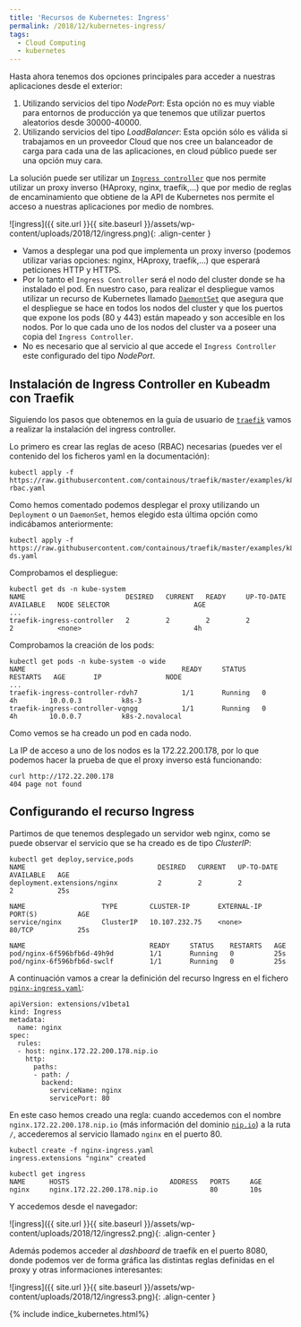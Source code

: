 ```yaml
---
title: 'Recursos de Kubernetes: Ingress'
permalink: /2018/12/kubernetes-ingress/
tags:
  - Cloud Computing
  - kubernetes
---
```


Hasta ahora tenemos dos opciones principales para acceder a nuestras aplicaciones desde el exterior:

1. Utilizando servicios del tipo *NodePort*: Esta opción no es muy viable para entornos de producción ya que tenemos que utilizar puertos aleatorios desde 30000-40000.
2. Utilizando servicios del tipo *LoadBalancer*: Esta opción sólo es válida si trabajamos en un proveedor Cloud que nos cree un balanceador de carga para cada una de las aplicaciones, en cloud público puede ser una opción muy cara.

La solución puede ser utilizar un [`Ingress controller`](https://kubernetes.io/docs/concepts/services-networking/ingress/) que nos permite utilizar un proxy inverso (HAproxy, nginx, traefik,...) que por medio de reglas de encaminamiento que obtiene de la API de Kubernetes nos permite el acceso a nuestras aplicaciones por medio de nombres.

![ingress]({{ site.url }}{{ site.baseurl }}/assets/wp-content/uploads/2018/12/ingress.png){: .align-center }

* Vamos a desplegar una pod que implementa un proxy inverso (podemos utilizar varias opciones: nginx, HAproxy, traefik,...) que esperará peticiones HTTP y HTTPS.
* Por lo tanto el `Ingress Controller` será el nodo del cluster donde se ha instalado el pod. En nuestro caso, para realizar el despliegue vamos utilizar un recurso de Kubernetes llamado [`DaemontSet`](https://kubernetes.io/docs/concepts/workloads/controllers/daemonset/) que asegura que el despliegue se hace en todos los nodos del cluster y que los puertos que expone los pods (80 y 443) están mapeado y son accesible en los nodos. Por lo que cada uno de los nodos del cluster va a poseer una copia del `Ingress Controller`.
* No es necesario que al servicio al que accede el `Ingress Controller` este configurado del tipo *NodePort*.

<!--more-->

## Instalación de Ingress Controller en Kubeadm con Traefik

Siguiendo los pasos que obtenemos en la guía de usuario de [`traefik`](https://docs.traefik.io/user-guide/kubernetes/) vamos a realizar la instalación del ingress controller.

Lo primero es crear las reglas de aceso (RBAC) necesarias (puedes ver el contenido del los ficheros yaml en la documentación):

    kubectl apply -f https://raw.githubusercontent.com/containous/traefik/master/examples/k8s/traefik-rbac.yaml

Como hemos comentado podemos desplegar el proxy utilizando un `Deployment` o un `DaemonSet`, hemos elegido esta última opción como indicábamos anteriormente:

    kubectl apply -f https://raw.githubusercontent.com/containous/traefik/master/examples/k8s/traefik-ds.yaml

Comprobamos el despliegue:

    kubectl get ds -n kube-system
    NAME                         DESIRED   CURRENT   READY     UP-TO-DATE   AVAILABLE   NODE SELECTOR                     AGE
    ...
    traefik-ingress-controller   2         2         2         2            2           <none>                            4h

Comprobamos la creación de los pods:

    kubectl get pods -n kube-system -o wide
    NAME                                       READY     STATUS    RESTARTS   AGE       IP                NODE
    ...
    traefik-ingress-controller-rdvh7           1/1       Running   0          4h        10.0.0.3          k8s-3
    traefik-ingress-controller-vqngg           1/1       Running   0          4h        10.0.0.7          k8s-2.novalocal

Como vemos se ha creado un pod en cada nodo.

La IP de acceso a uno de los nodos es la 172.22.200.178, por lo que podemos hacer la prueba de que el proxy inverso está funcionando:

    curl http://172.22.200.178
    404 page not found

## Configurando el recurso Ingress

Partimos de que tenemos desplegado un servidor web nginx, como se puede observar el servicio que se ha creado es de tipo *ClusterIP*:

    kubectl get deploy,service,pods
    NAME                                 DESIRED   CURRENT   UP-TO-DATE   AVAILABLE   AGE
    deployment.extensions/nginx          2         2         2            2           25s

    NAME                   TYPE        CLUSTER-IP       EXTERNAL-IP   PORT(S)          AGE
    service/nginx          ClusterIP   10.107.232.75    <none>        80/TCP           25s

    NAME                               READY     STATUS    RESTARTS   AGE
    pod/nginx-6f596bfb6d-49h9d         1/1       Running   0          25s
    pod/nginx-6f596bfb6d-swclf         1/1       Running   0          25s

A continuación vamos a crear la definición del recurso Ingress en el fichero [`nginx-ingress.yaml`](https://github.com/josedom24/kubernetes/blob/master/ejemplos/nginx/nginx.yaml):

    apiVersion: extensions/v1beta1
    kind: Ingress
    metadata:
      name: nginx
    spec:
      rules:
      - host: nginx.172.22.200.178.nip.io
        http:
          paths:
          - path: /
            backend:
              serviceName: nginx
              servicePort: 80

En este caso hemos creado una regla: cuando accedemos con el nombre `nginx.172.22.200.178.nip.io` (más información del dominio [`nip.io`](http://nip.io/)) a la ruta `/`, accederemos al servicio llamado `nginx` en el puerto 80.

    kubectl create -f nginx-ingress.yaml 
    ingress.extensions "nginx" created

    kubectl get ingress
    NAME      HOSTS                         ADDRESS   PORTS     AGE
    nginx     nginx.172.22.200.178.nip.io             80        10s

Y accedemos desde el navegador:

![ingress]({{ site.url }}{{ site.baseurl }}/assets/wp-content/uploads/2018/12/ingress2.png){: .align-center }

Además podemos acceder al *dashboard* de traefik en el puerto 8080, donde podemos ver de forma gráfica las distintas reglas definidas en el proxy y otras informaciones interesantes:

![ingress]({{ site.url }}{{ site.baseurl }}/assets/wp-content/uploads/2018/12/ingress3.png){: .align-center }

{% include indice_kubernetes.html%}
